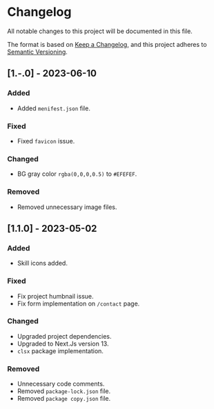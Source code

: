 # Changelog

All notable changes to this project will be documented in this file.

The format is based on [Keep a Changelog](https://keepachangelog.com/en/1.0.0/),
and this project adheres to [Semantic Versioning](https://semver.org/spec/v2.0.0.html).

## [1.-.0] - 2023-06-10
### Added
- Added `menifest.json` file.

### Fixed
- Fixed `favicon` issue.

### Changed
- BG gray color `rgba(0,0,0,0.5)` to `#EFEFEF`.
### Removed
- Removed unnecessary image files.


## [1.1.0] - 2023-05-02
### Added
- Skill icons added.

### Fixed

- Fix project humbnail issue.
- Fix form implementation on `/contact` page.

### Changed

- Upgraded project dependencies.
- Upgraded to Next.Js version 13.
- `clsx` package implementation.

### Removed

- Unnecessary code comments.
- Removed `package-lock.json` file.
- Removed `package copy.json` file.